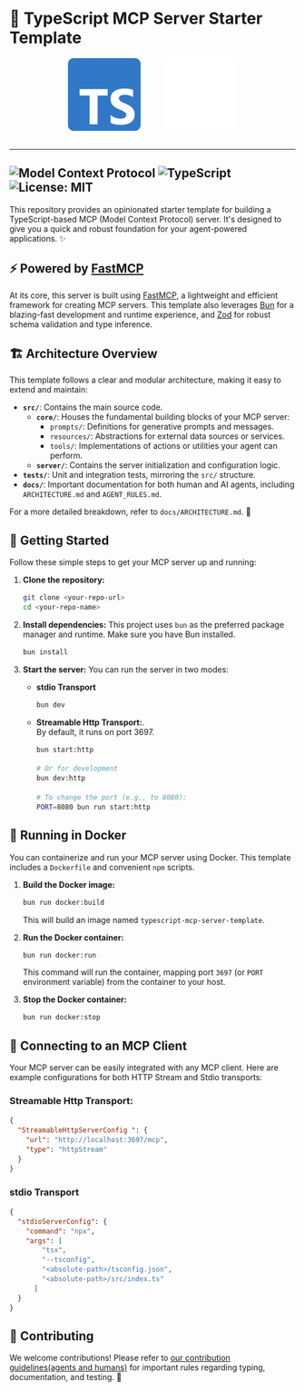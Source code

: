 # 🚀 TypeScript MCP Server Starter Template

<div style="display: flex; align-items: center; margin-bottom: 2rem; gap: 1rem; justify-content: center;">
  <img src="readme-logos/typescript.svg" width="128" height="128" alt="TypeScript Logo" />
  <div style="width: 10px;"></div>
  <img src="readme-logos/model-context-protocol.svg" width="128" height="128" alt="Model Context Protocol Logo" />
</div>

---
![Model Context Protocol](https://img.shields.io/badge/Model%20Context%20Protocol-Server-blueviolet)
![TypeScript](https://img.shields.io/badge/TypeScript-5.0+-3178C6)
![License: MIT](https://img.shields.io/badge/License-MIT-blue.svg)
---

This repository provides an opinionated starter template for building a TypeScript-based MCP (Model Context Protocol) server. It's designed to give you a quick and robust foundation for your agent-powered applications. ✨

## ⚡ Powered by [FastMCP](https://github.com/punkpeye/fastmcp)

At its core, this server is built using [FastMCP](https://github.com/punkpeye/fastmcp), a lightweight and efficient framework for creating MCP servers. This template also leverages [Bun](https://bun.sh/) for a blazing-fast development and runtime experience, and [Zod](https://zod.dev/) for robust schema validation and type inference. 

## 🏗️ Architecture Overview

This template follows a clear and modular architecture, making it easy to extend and maintain:

-   **`src/`**: Contains the main source code.
    -   **`core/`**: Houses the fundamental building blocks of your MCP server:
        -   `prompts/`: Definitions for generative prompts and messages.
        -   `resources/`: Abstractions for external data sources or services.
        -   `tools/`: Implementations of actions or utilities your agent can perform.
    -   **`server/`**: Contains the server initialization and configuration logic.
-   **`tests/`**: Unit and integration tests, mirroring the `src/` structure.
-   **`docs/`**: Important documentation for both human and AI agents, including `ARCHITECTURE.md` and `AGENT_RULES.md`.

For a more detailed breakdown, refer to `docs/ARCHITECTURE.md`. 📖

## 🏁 Getting Started

Follow these simple steps to get your MCP server up and running:

1.  **Clone the repository:**
    ```bash
    git clone <your-repo-url>
    cd <your-repo-name>
    ```

2.  **Install dependencies:**
    This project uses `bun` as the preferred package manager and runtime. Make sure you have Bun installed.
    ```bash
    bun install
    ```

3.  **Start the server:**
    You can run the server in two modes:

    -   **stdio Transport**
        ```bash
        bun dev
        ```

    -   **Streamable Http Transport:**. <br> By default, it runs on port 3697.
        ```bash
        bun start:http

        # Or for development 
        bun dev:http
        
        # To change the port (e.g., to 8080):
        PORT=8080 bun run start:http
        ```


## 🐳 Running in Docker

You can containerize and run your MCP server using Docker. This template includes a `Dockerfile` and convenient `npm` scripts.

1.  **Build the Docker image:**
    ```bash
    bun run docker:build
    ```
    This will build an image named `typescript-mcp-server-template`.

2.  **Run the Docker container:**
    ```bash
    bun run docker:run
    ```
    This command will run the container, mapping port `3697` (or `PORT` environment variable) from the container to your host.

3.  **Stop the Docker container:**
    ```bash
    bun run docker:stop
    ```

## 🔌 Connecting to an MCP Client

Your MCP server can be easily integrated with any MCP client. Here are example configurations for both HTTP Stream and Stdio transports:

### **Streamable Http Transport:**

```json
{
  "StreamableHttpServerConfig ": {
    "url": "http://localhost:3697/mcp",
    "type": "httpStream"
  }
}
```

### **stdio Transport**

```json
{
  "stdioServerConfig": {
    "command": "npx",
    "args": [
        "tsx",
        "--tsconfig",
        "<absolute-path>/tsconfig.json",
        "<absolute-path>/src/index.ts"
      ]
  }
}
```


## 📝 Contributing

We welcome contributions! Please refer to [our contribution guidelines(agents and humans)](docs/AGENT_RULES.md) for important rules regarding typing, documentation, and testing. 🤝
